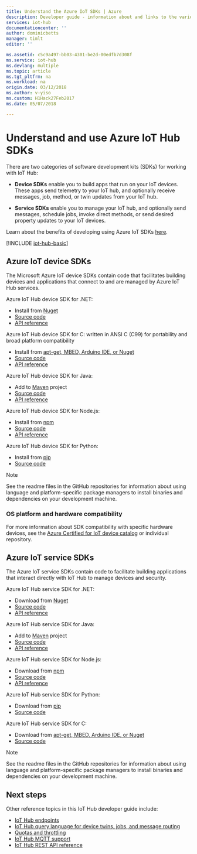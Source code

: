 ```yaml
---
title: Understand the Azure IoT SDKs | Azure
description: Developer guide - information about and links to the various Azure IoT device and service SDKs that you can use to build device apps and back-end apps.
services: iot-hub
documentationcenter: ''
author: dominicbetts
manager: timlt
editor: ''

ms.assetid: c5c9a497-bb03-4301-be2d-00edfb7d308f
ms.service: iot-hub
ms.devlang: multiple
ms.topic: article
ms.tgt_pltfrm: na
ms.workload: na
origin.date: 03/12/2018
ms.author: v-yiso
ms.custom: H1Hack27Feb2017
ms.date: 05/07/2018

---
```

# Understand and use Azure IoT Hub SDKs

There are two categories of software development kits (SDKs) for working with IoT Hub:

* **Device SDKs** enable you to build apps that run on your IoT devices. These apps send telemetry to your IoT hub, and optionally receive messages, job, method, or twin updates from your IoT hub.

* **Service SDKs** enable you to manage your IoT hub, and optionally send messages, schedule jobs, invoke direct methods, or send desired property updates to your IoT devices.

Learn about the benefits of developing using Azure IoT SDKs [here][lnk-benefits-blog].

[!INCLUDE [iot-hub-basic](../../includes/iot-hub-basic-partial.md)]

## Azure IoT device SDKs

The Microsoft Azure IoT device SDKs contain code that facilitates building devices and applications that connect to and are managed by Azure IoT Hub services.

Azure IoT Hub device SDK for .NET: 
* Install from [Nuget][lnk-nuget-csharp-device]
* [Source code][lnk-dotnet-sdk]
* [API reference][lnk-dotnet-ref]

Azure IoT Hub device SDK for C: written in ANSI C (C99) for portability and broad platform compatibility
* Install from [apt-get, MBED, Arduino IDE, or Nuget][lnk-c-package]
* [Source code][lnk-c-sdk]
* [API reference][lnk-c-ref]

Azure IoT Hub device SDK for Java: 
* Add to [Maven][lnk-maven-device] project
* [Source code][lnk-java-sdk]
* [API reference][lnk-java-ref]

Azure IoT Hub device SDK for Node.js: 
* Install from [npm][lnk-npm-device]
* [Source code][lnk-node-sdk]
* [API reference][lnk-node-ref]

Azure IoT Hub device SDK for Python: 
* Install from [pip][lnk-pip-device]
* [Source code][lnk-python-sdk]

> [!NOTE]
> See the readme files in the GitHub repositories for information about using language and platform-specific package managers to install binaries and dependencies on your development machine.
> 
> 

### OS platform and hardware compatibility

For more information about SDK compatibility with specific hardware devices, see the [Azure Certified for IoT device catalog][lnk-certified] or individual repository.

## Azure IoT service SDKs

The Azure IoT service SDKs contain code to facilitate building applications that interact directly with IoT Hub to manage devices and security.

Azure IoT Hub service SDK for .NET:
* Download from [Nuget][lnk-nuget-csharp-service]
* [Source code][lnk-dotnet-sdk]
* [API reference][lnk-dotnet-service-ref]

Azure IoT Hub service SDK for Java: 
* Add to [Maven][lnk-maven-service] project
* [Source code][lnk-java-sdk]
* [API reference][lnk-java-service-ref]

Azure IoT Hub service SDK for Node.js: 
* Download from [npm][lnk-npm-service]
* [Source code][lnk-node-sdk]
* [API reference][lnk-node-service-ref]

Azure IoT Hub service SDK for Python: 
* Download from [pip][lnk-pip-service]
* [Source code][lnk-python-sdk]

Azure IoT Hub service SDK for C: 
* Download from [apt-get, MBED, Arduino IDE, or Nuget][lnk-c-package]
* [Source code][lnk-c-sdk]

> [!NOTE]
> See the readme files in the GitHub repositories for information about using language and platform-specific package managers to install binaries and dependencies on your development machine.


## Next steps

Other reference topics in this IoT Hub developer guide include:

* [IoT Hub endpoints][lnk-devguide-endpoints]
* [IoT Hub query language for device twins, jobs, and message routing][lnk-devguide-query]
* [Quotas and throttling][lnk-devguide-quotas]
* [IoT Hub MQTT support][lnk-devguide-mqtt]
* [IoT Hub REST API reference][lnk-rest-ref]

<!-- Links and images -->

[lnk-c-sdk]: https://github.com/Azure/azure-iot-sdk-c
[lnk-dotnet-sdk]: https://github.com/Azure/azure-iot-sdk-csharp
[lnk-java-sdk]: https://github.com/Azure/azure-iot-sdk-java
[lnk-node-sdk]: https://github.com/Azure/azure-iot-sdk-node
[lnk-python-sdk]: https://github.com/Azure/azure-iot-sdk-python
[lnk-certified]: https://catalog.azureiotsuite.com/

[lnk-dotnet-ref]: /dotnet/api/microsoft.azure.devices?view=azure-dotnet
[lnk-dotnet-service-ref]: https://docs.microsoft.com/dotnet/api/microsoft.azure.devices
[lnk-c-ref]: https://azure.github.io/azure-iot-sdk-c/index.html
[lnk-java-ref]: https://docs.microsoft.com/java/api/com.microsoft.azure.sdk.iot.device
[lnk-node-ref]: https://docs.microsoft.com/javascript/api/azure-iot-device/?view=azure-iot-typescript-latest
[lnk-rest-ref]: https://docs.microsoft.com/rest/api/iothub/
[lnk-java-service-ref]: https://docs.microsoft.com/java/api/com.microsoft.azure.sdk.iot.service
[lnk-node-service-ref]: https://docs.microsoft.com/javascript/api/azure-iothub/?view=azure-iot-typescript-latest

[lnk-maven-device]: https://github.com/Azure/azure-iot-sdk-java/blob/master/doc/java-devbox-setup.md#for-the-device-sdk
[lnk-maven-service]: https://github.com/Azure/azure-iot-sdk-java/blob/master/doc/java-devbox-setup.md#for-the-service-sdk
[lnk-npm-device]: https://www.npmjs.com/package/azure-iot-device
[lnk-npm-service]: https://www.npmjs.com/package/azure-iothub
[lnk-nuget-csharp-device]: https://www.nuget.org/packages/Microsoft.Azure.Devices.Client/
[lnk-nuget-csharp-service]: https://www.nuget.org/packages/Microsoft.Azure.Devices/
[lnk-c-package]: https://github.com/Azure/azure-iot-sdk-c/blob/master/iothub_client/readme.md
[lnk-pip-device]: https://pypi.python.org/pypi/azure-iothub-device-client/
[lnk-pip-service]: https://pypi.python.org/pypi/azure-iothub-service-client/

[lnk-devguide-endpoints]: ./iot-hub-devguide-endpoints.md
[lnk-devguide-quotas]: ./iot-hub-devguide-quotas-throttling.md
[lnk-devguide-query]: ./iot-hub-devguide-query-language.md
[lnk-devguide-mqtt]: ./iot-hub-mqtt-support.md
[lnk-benefits-blog]: https://azure.microsoft.com/blog/benefits-of-using-the-azure-iot-sdks-in-your-azure-iot-solution/
<!--Update_Description: update meta data and some links-->